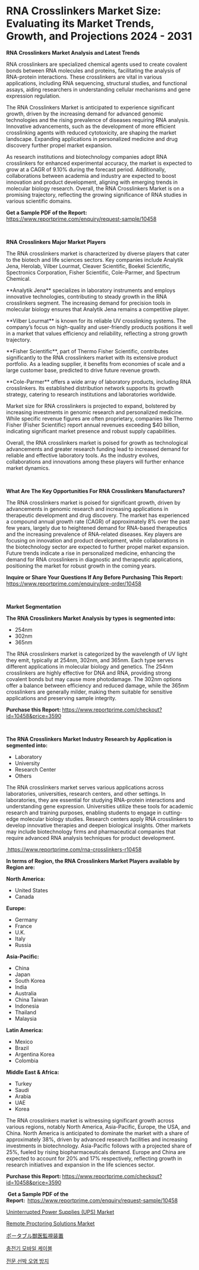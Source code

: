 <p><h1>RNA Crosslinkers Market Size: Evaluating its Market Trends, Growth, and Projections 2024 - 2031</h1></p><p><strong>RNA Crosslinkers Market Analysis and Latest Trends</strong></p>
<p><p>RNA crosslinkers are specialized chemical agents used to create covalent bonds between RNA molecules and proteins, facilitating the analysis of RNA-protein interactions. These crosslinkers are vital in various applications, including RNA sequencing, structural studies, and functional assays, aiding researchers in understanding cellular mechanisms and gene expression regulation.</p><p>The RNA Crosslinkers Market is anticipated to experience significant growth, driven by the increasing demand for advanced genomic technologies and the rising prevalence of diseases requiring RNA analysis. Innovative advancements, such as the development of more efficient crosslinking agents with reduced cytotoxicity, are shaping the market landscape. Expanding applications in personalized medicine and drug discovery further propel market expansion.</p><p>As research institutions and biotechnology companies adopt RNA crosslinkers for enhanced experimental accuracy, the market is expected to grow at a CAGR of 9.10% during the forecast period. Additionally, collaborations between academia and industry are expected to boost innovation and product development, aligning with emerging trends in molecular biology research. Overall, the RNA Crosslinkers Market is on a promising trajectory, reflecting the growing significance of RNA studies in various scientific domains.</p></p>
<p><strong>Get a Sample PDF of the Report:&nbsp;</strong> <a href="https://www.reportprime.com/enquiry/request-sample/10458">https://www.reportprime.com/enquiry/request-sample/10458</a></p>
<p>&nbsp;</p>
<p><strong>RNA Crosslinkers Major Market Players</strong></p>
<p><p>The RNA crosslinkers market is characterized by diverse players that cater to the biotech and life sciences sectors. Key companies include Analytik Jena, Herolab, Vilber Lourmat, Cleaver Scientific, Boekel Scientific, Spectronics Corporation, Fisher Scientific, Cole-Parmer, and Spectrum Chemical. </p><p>**Analytik Jena** specializes in laboratory instruments and employs innovative technologies, contributing to steady growth in the RNA crosslinkers segment. The increasing demand for precision tools in molecular biology ensures that Analytik Jena remains a competitive player.</p><p>**Vilber Lourmat** is known for its reliable UV crosslinking systems. The company’s focus on high-quality and user-friendly products positions it well in a market that values efficiency and reliability, reflecting a strong growth trajectory.</p><p>**Fisher Scientific**, part of Thermo Fisher Scientific, contributes significantly to the RNA crosslinkers market with its extensive product portfolio. As a leading supplier, it benefits from economies of scale and a large customer base, predicted to drive future revenue growth.</p><p>**Cole-Parmer** offers a wide array of laboratory products, including RNA crosslinkers. Its established distribution network supports its growth strategy, catering to research institutions and laboratories worldwide.</p><p>Market size for RNA crosslinkers is projected to expand, bolstered by increasing investments in genomic research and personalized medicine. While specific revenue figures are often proprietary, companies like Thermo Fisher (Fisher Scientific) report annual revenues exceeding $40 billion, indicating significant market presence and robust supply capabilities.</p><p>Overall, the RNA crosslinkers market is poised for growth as technological advancements and greater research funding lead to increased demand for reliable and effective laboratory tools. As the industry evolves, collaborations and innovations among these players will further enhance market dynamics.</p></p>
<p>&nbsp;</p>
<p><strong>What Are The Key Opportunities For RNA Crosslinkers Manufacturers?</strong></p>
<p><p>The RNA crosslinkers market is poised for significant growth, driven by advancements in genomic research and increasing applications in therapeutic development and drug discovery. The market has experienced a compound annual growth rate (CAGR) of approximately 8% over the past few years, largely due to heightened demand for RNA-based therapeutics and the increasing prevalence of RNA-related diseases. Key players are focusing on innovation and product development, while collaborations in the biotechnology sector are expected to further propel market expansion. Future trends indicate a rise in personalized medicine, enhancing the demand for RNA crosslinkers in diagnostic and therapeutic applications, positioning the market for robust growth in the coming years.</p></p>
<p><strong>Inquire or Share Your Questions If Any Before Purchasing This Report:</strong> <a href="https://www.reportprime.com/enquiry/pre-order/10458">https://www.reportprime.com/enquiry/pre-order/10458</a></p>
<p>&nbsp;</p>
<p><strong>Market Segmentation</strong></p>
<p><strong>The RNA Crosslinkers Market Analysis by types is segmented into:</strong></p>
<p><ul><li>254nm</li><li>302nm</li><li>365nm</li></ul></p>
<p><p>The RNA crosslinkers market is categorized by the wavelength of UV light they emit, typically at 254nm, 302nm, and 365nm. Each type serves different applications in molecular biology and genetics. The 254nm crosslinkers are highly effective for DNA and RNA, providing strong covalent bonds but may cause more photodamage. The 302nm options offer a balance between efficiency and reduced damage, while the 365nm crosslinkers are generally milder, making them suitable for sensitive applications and preserving sample integrity.</p></p>
<p><strong>Purchase this Report:&nbsp;</strong><a href="https://www.reportprime.com/checkout?id=10458&price=3590">https://www.reportprime.com/checkout?id=10458&price=3590</a></p>
<p>&nbsp;</p>
<p><strong>The RNA Crosslinkers Market Industry Research by Application is segmented into:</strong></p>
<p><ul><li>Laboratory</li><li>University</li><li>Research Center</li><li>Others</li></ul></p>
<p><p>The RNA crosslinkers market serves various applications across laboratories, universities, research centers, and other settings. In laboratories, they are essential for studying RNA-protein interactions and understanding gene expression. Universities utilize these tools for academic research and training purposes, enabling students to engage in cutting-edge molecular biology studies. Research centers apply RNA crosslinkers to develop innovative therapies and deepen biological insights. Other markets may include biotechnology firms and pharmaceutical companies that require advanced RNA analysis techniques for product development.</p></p>
<p><a href="https://www.reportprime.com/rna-crosslinkers-r10458">&nbsp;https://www.reportprime.com/rna-crosslinkers-r10458</a></p>
<p><strong>In terms of Region, the RNA Crosslinkers Market Players available by Region are:</strong></p>
<p>
    <p> <strong> North America: </strong>
        <ul>
            <li>United States</li>
            <li>Canada</li>
        </ul>
        </p> 
    <p> <strong> Europe: </strong>
        <ul>
            <li>Germany</li>
            <li>France</li>
            <li>U.K.</li>
            <li>Italy</li>
            <li>Russia</li>
        </ul>
        </p> 
    <p> <strong> Asia-Pacific: </strong>
        <ul>
            <li>China</li>
            <li>Japan</li>
            <li>South Korea</li>
            <li>India</li>
            <li>Australia</li>
            <li>China Taiwan</li>
            <li>Indonesia</li>
            <li>Thailand</li>
            <li>Malaysia</li>
        </ul>
        </p> 
    <p> <strong> Latin America: </strong>
        <ul>
            <li>Mexico</li>
            <li>Brazil</li>
            <li>Argentina Korea</li>
            <li>Colombia</li>
        </ul>
        </p> 
    <p> <strong> Middle East & Africa: </strong>
        <ul>
            <li>Turkey</li>
            <li>Saudi</li>
            <li>Arabia</li>
            <li>UAE</li>
            <li>Korea</li>
        </ul>
    </p>
    </p>
<p><p>The RNA crosslinkers market is witnessing significant growth across various regions, notably North America, Asia-Pacific, Europe, the USA, and China. North America is anticipated to dominate the market with a share of approximately 38%, driven by advanced research facilities and increasing investments in biotechnology. Asia-Pacific follows with a projected share of 25%, fueled by rising biopharmaceuticals demand. Europe and China are expected to account for 20% and 17% respectively, reflecting growth in research initiatives and expansion in the life sciences sector.</p></p>
<p><strong>Purchase this Report: </strong><a href="https://www.reportprime.com/checkout?id=10458&price=3590">https://www.reportprime.com/checkout?id=10458&price=3590</a></p>
<p>&nbsp;<strong>Get a Sample PDF of the Report:&nbsp;&nbsp;</strong><a href="https://www.reportprime.com/enquiry/request-sample/10458">https://www.reportprime.com/enquiry/request-sample/10458</a></p>
<p><strong></strong></p>
<p><p><a href="https://issuu.com/reportprime-2/docs/uninterrupted-power-supplies-ups-ma_9fd63173aa3ad0">Uninterrupted Power Supplies (UPS) Market</a></p><p><a href="https://www.linkedin.com/pulse/remote-proctoring-solutions-market-global-regional-analysis-hgw5e?trackingId=l8BSVWVbSP2%2B520OdfgEWw%3D%3D">Remote Proctoring Solutions Market</a></p><p><a href="https://medium.com/@rudysimonis2023/portable-veterinary-monitoring-equipment-market-%E3%81%AF-%E3%82%B3%E3%82%B9%E3%83%88%E7%AE%A1%E7%90%86%E3%81%A8%E5%8A%B9%E7%8E%87%E5%90%91%E4%B8%8A%E3%82%92%E5%84%AA%E5%85%88%E3%81%97%E3%81%BE%E3%81%99-90155fdbac37">ポータブル獣医監視装置</a></p><p><a href="https://medium.com/@gabrielblanda5656/%EC%B6%A9%EC%A0%84%EA%B8%B0-%EB%AA%A8%EB%B0%94%EC%9D%BC-%EC%BC%80%EC%9D%B4%EB%B8%94-%EC%8B%9C%EC%9E%A5-%EA%B8%80%EB%A1%9C%EB%B2%8C-%EC%8B%9C%EC%9E%A5-%EC%A0%90%EC%9C%A0%EC%9C%A8-%EB%B0%8F-%EC%88%9C%EC%9C%84-%EC%A0%84%EC%B2%B4-%ED%8C%90%EB%A7%A4-%EB%B0%8F-%EC%88%98%EC%9A%94-%EC%98%88%EC%B8%A1-2024-2031-c75ed2bee90c">충전기 모바일 케이블</a></p><p><a href="https://medium.com/@lorenzogirl/%EC%A0%84%EB%AC%B8-%EC%84%A0%EB%B0%95-%EB%B0%A9%EC%98%A4-%EC%8B%9C%EC%9E%A5%EC%9D%80-%EC%96%B4%EB%96%BB%EA%B2%8C-%EB%B0%9C%EC%A0%84%ED%95%A0-%EA%B2%83%EC%9D%B8%EA%B0%80-2024%EB%85%84%EB%B6%80%ED%84%B0-2031%EB%85%84%EA%B9%8C%EC%A7%80%EC%9D%98-%EC%8B%9C%EC%9E%A5-%EC%84%B1%EC%9E%A5-%EB%B6%84%EC%84%9D-34ced492c699">전문 선박 오염 방지</a></p></p>